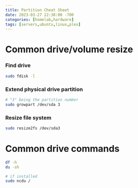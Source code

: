 ```yaml
---
title: Partition Cheat Sheet
date: 2023-03-27 22:38:00 -700
categories: [homelab,hardware]
tags: [servers,ubuntu,linux,plex]
---
```



# Common drive/volume resize

### Find drive
```bash
sudo fdisk -l
```

### Extend physical drive partition
```bash
# "3" being the partition number
sudo growpart /dev/sda 3
```

### Resize file system
```bash
sudo resize2fs /dev/sda3
```

# Common drive commands
```bash
df -h
du -sh

# if installed
sudo ncdu /
```
